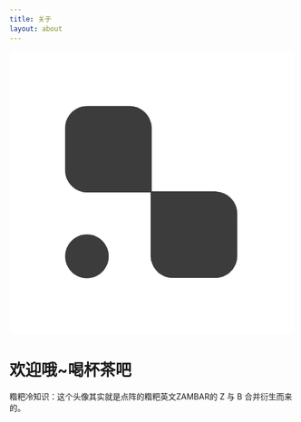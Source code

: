 ```yaml
---
title: 关于
layout: about
---
```


![ZAMBAR](../img/zambar.png)
# 欢迎哦~喝杯茶吧

糌粑冷知识：这个头像其实就是点阵的糌粑英文ZAMBAR的 Z 与 B 合并衍生而来的。
